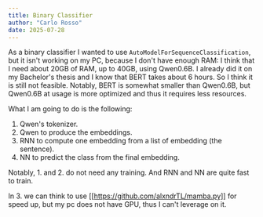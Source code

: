 ```yaml
---
title: Binary Classifier
author: "Carlo Rosso"
date: 2025-07-28
---
```


As a binary classifier I wanted to use `AutoModelForSequenceClassification`, but
it isn't working on my PC, because I don't have enough RAM: I think that I need
about 20GB of RAM, up to 40GB, using Qwen0.6B.
I already did it on my Bachelor's thesis and I know that BERT takes about 6
hours. So I think it is still not feasible.
Notably, BERT is somewhat smaller than Qwen0.6B, but Qwen0.6B at usage is more
optimized and thus it requires less resources.

What I am going to do is the following:
1. Qwen's tokenizer.
2. Qwen to produce the embeddings.
3. RNN to compute one embedding from a list of embedding (the sentence).
4. NN to predict the class from the final embedding.

Notably, 1. and 2. do not need any training. And RNN and NN are quite fast to
train.

In 3. we can think to use [[https://github.com/alxndrTL/mamba.py]] for speed up,
but my pc does not have GPU, thus I can't leverage on it.
